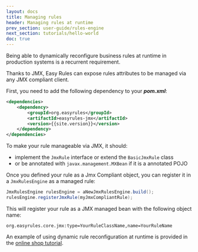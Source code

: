```yaml
---
layout: docs
title: Managing rules
header: Managing rules at runtime
prev_section: user-guide/rules-engine
next_section: tutorials/hello-world
doc: true
---
```


Being able to dynamically reconfigure business rules at runtime in production systems is a recurrent requirement.

Thanks to JMX, Easy Rules can expose rules attributes to be managed via any JMX compliant client.

First, you need to add the following dependency to your **_pom.xml_**:

```xml
<dependencies>
    <dependency>
        <groupId>org.easyrules</groupId>
        <artifactId>easyrules-jmx</artifactId>
        <version>{{site.version}}</version>
    </dependency>
</dependencies>
```

To make your rule manageable via JMX, it should:

* implement the `JmxRule` interface or extend the `BasicJmxRule` class 
* or be annotated with `javax.management.MXBean` if it is a annotated POJO

Once you defined your rule as a Jmx Compliant object, you can register it in a `JmxRulesEngine` as a managed rule:

```java
JmxRulesEngine rulesEngine = aNewJmxRulesEngine.build();
rulesEngine.registerJmxRule(myJmxCompliantRule);
```

This will register your rule as a JMX managed bean with the following object name:

`org.easyrules.core.jmx:type=YourRuleClassName,name=YourRuleName`

An example of using dynamic rule reconfiguration at runtime is provided in the [online shop tutorial]({{site.url}}/tutorials/dynamic-configuration.html).
